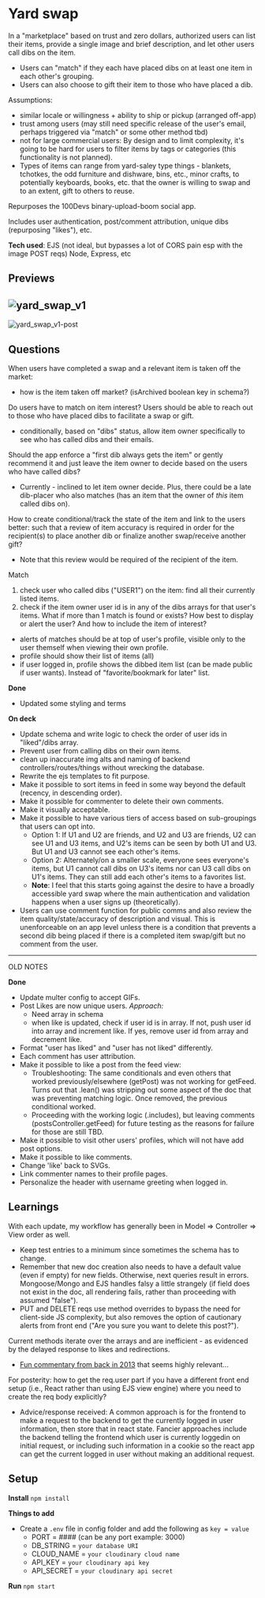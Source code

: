 # Yard swap

In a "marketplace" based on trust and zero dollars, authorized users can list their items, provide a single image and brief description, and let other users call dibs on the item.

- Users can "match" if they each have placed dibs on at least one item in each other's grouping.
- Users can also choose to gift their item to those who have placed a dib.

Assumptions:

- similar locale or willingness + ability to ship or pickup (arranged off-app)
- trust among users (may still need specific release of the user's email, perhaps triggered via "match" or some other method tbd)
- not for large commercial users: By design and to limit complexity, it's going to be hard for users to filter items by tags or categories (this functionality is not planned).
- Types of items can range from yard-saley type things - blankets, tchotkes, the odd furniture and dishware, bins, etc., minor crafts, to potentially keyboards, books, etc. that the owner is willing to swap and to an extent, gift to others to reuse.

Repurposes the 100Devs binary-upload-boom social app.

Includes user authentication, post/comment attribution, unique dibs (repurposing "likes"), etc.

**Tech used**:
EJS (not ideal, but bypasses a lot of CORS pain esp with the image POST reqs)
Node, Express, etc

## Previews
![yard_swap_v1](https://user-images.githubusercontent.com/102257735/195973058-0f3c156a-1cb3-4778-addd-b0a4826bdbde.png)
---
![yard_swap_v1-post](https://user-images.githubusercontent.com/102257735/195973060-4ffa858d-9089-43af-8c24-10f06d7119ba.png)

## Questions

When users have completed a swap and a relevant item is taken off the market:

- how is the item taken off market? (isArchived boolean key in schema?)

Do users have to match on item interest? Users should be able to reach out to those who have placed dibs to facilitate a swap or gift.

- conditionally, based on "dibs" status, allow item owner specifically to see who has called dibs and their emails.

Should the app enforce a "first dib always gets the item" or gently recommend it and just leave the item owner to decide based on the users who have called dibs?

- Currently - inclined to let item owner decide. Plus, there could be a late dib-placer who also matches (has an item that the owner of _this_ item called dibs on).

How to create conditional/track the state of the item and link to the users better: such that a review of item accuracy is required in order for the recipient(s) to place another dib or finalize another swap/receive another gift?

- Note that this review would be required of the recipient of the item.

Match

1. check user who called dibs ("USER1") on the item: find all their currently listed items.
2. check if the item owner user id is in any of the dibs arrays for that user's items.
   What if more than 1 match is found or exists? How best to display or alert the user? And how to include the item of interest?

- alerts of matches should be at top of user's profile, visible only to the user themself when viewing their own profile.
- profile should show their list of items (all)
- if user logged in, profile shows the dibbed item list (can be made public if user wants). Instead of "favorite/bookmark for later" list.

**Done**

- Updated some styling and terms

**On deck**

- Update schema and write logic to check the order of user ids in "liked"/dibs array.
- Prevent user from calling dibs on their own items.
- clean up inaccurate img alts and naming of backend controllers/routes/things without wrecking the database.
- Rewrite the ejs templates to fit purpose.
- Make it possible to sort items in feed in some way beyond the default (recency, in descending order).
- Make it possible for commenter to delete their own comments.
- Make it visually acceptable.
- Make it possible to have various tiers of access based on sub-groupings that users can opt into.
  - Option 1: If U1 and U2 are friends, and U2 and U3 are friends, U2 can see U1 and U3 items, and U2's items can be seen by both U1 and U3. But U1 and U3 cannot see each other's items.
  - Option 2: Alternately/on a smaller scale, everyone sees everyone's items, but U1 cannot call dibs on U3's items nor can U3 call dibs on U1's items. They can still add each other's items to a favorites list.
  - **Note**: I feel that this starts going against the desire to have a broadly accessible yard swap where the main authentication and validation happens when a user signs up (theoretically).
- Users can use comment function for public comms and also review the item quality/state/accuracy of description and visual. This is unenforceable on an app level unless there is a condition that prevents a second dib being placed if there is a completed item swap/gift but no comment from the user.

---

OLD NOTES

**Done**

- Update multer config to accept GIFs.
- Post Likes are now unique users. _Approach:_
  - Need array in schema
  - when like is updated, check if user id is in array. If not, push user id into array and increment like. If yes, remove user id from array and decrement like.
- Format "user has liked" and "user has not liked" differently.
- Each comment has user attribution.
- Make it possible to like a post from the feed view:
  - Troubleshooting: The same conditionals and even others that worked previously/elsewhere (getPost) was not working for getFeed. Turns out that .lean() was stripping out some aspect of the doc that was preventing matching logic. Once removed, the previous conditional worked.
  - Proceeding with the working logic (.includes), but leaving comments (postsController.getFeed) for future testing as the reasons for failure for those are still TBD.
- Make it possible to visit other users' profiles, which will not have add post options.
- Make it possible to like comments.
- Change 'like' back to SVGs.
- Link commenter names to their profile pages.
- Personalize the header with username greeting when logged in.

## Learnings

With each update, my workflow has generally been in Model => Controller => View order as well.

- Keep test entries to a minimum since sometimes the schema has to change.
- Remember that new doc creation also needs to have a default value (even if empty) for new fields. Otherwise, next queries result in errors. Mongoose/Mongo and EJS handles falsy a little strangely (if field does not exist in the doc, all rendering fails, rather than proceeding with assumed "false").
- PUT and DELETE reqs use method overrides to bypass the need for client-side JS complexity, but also removes the option of cautionary alerts from front end ("Are you sure you want to delete this post?").

Current methods iterate over the arrays and are inefficient - as evidenced by the delayed response to likes and redirections.

- [Fun commentary from back in 2013](http://www.sarahmei.com/blog/2013/11/11/why-you-should-never-use-mongodb/) that seems highly relevant...

For posterity: how to get the req.user part if you have a different front end setup (i.e., React rather than using EJS view engine) where you need to create the req body explicitly?

- Advice/response received: A common approach is for the frontend to make a request to the backend to get the currently logged in user information, then store that in react state. Fancier approaches include the backend telling the frontend which user is currently loggedin on initial request, or including such information in a cookie so the react app can get the current logged in user without making an additional request.

## Setup

**Install**
`npm install`

**Things to add**

- Create a `.env` file in config folder and add the following as `key = value`
  - PORT = #### (can be any port example: 3000)
  - DB_STRING = `your database URI`
  - CLOUD_NAME = `your cloudinary cloud name`
  - API_KEY = `your cloudinary api key`
  - API_SECRET = `your cloudinary api secret`

**Run**
`npm start`
